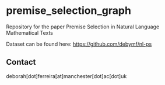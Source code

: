 # premise_selection_graph

Repository for the paper Premise Selection in Natural Language Mathematical Texts


Dataset can be found here:  https://github.com/debymf/nl-ps



## Contact

deborah[dot]ferreira[at]manchester[dot]ac[dot]uk
